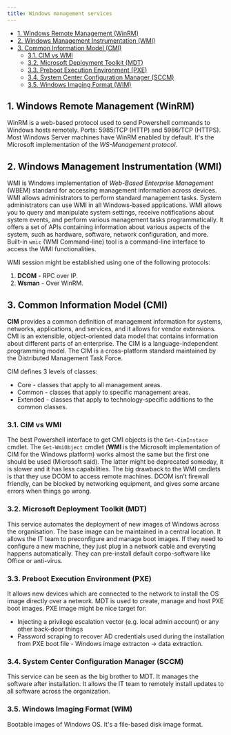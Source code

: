 ```yaml
---
title: Windows management services
---
```


- [1. Windows Remote Management (WinRM)](#1-windows-remote-management-winrm)
- [2. Windows Management Instrumentation (WMI)](#2-windows-management-instrumentation-wmi)
- [3. Common Information Model (CMI)](#3-common-information-model-cmi)
  - [3.1. CIM vs WMI](#31-cim-vs-wmi)
  - [3.2. Microsoft Deployment Toolkit (MDT)](#32-microsoft-deployment-toolkit-mdt)
  - [3.3. Preboot Execution Environment (PXE)](#33-preboot-execution-environment-pxe)
  - [3.4. System Center Configuration Manager (SCCM)](#34-system-center-configuration-manager-sccm)
  - [3.5. Windows Imaging Format (WIM)](#35-windows-imaging-format-wim)

## 1. Windows Remote Management (WinRM)
WinRM is a web-based protocol used to send Powershell commands to Windows hosts remotely. Ports: 5985/TCP (HTTP) and 5986/TCP (HTTPS). Most Windows Server machines have WinRM enabled by default. It's the Microsoft implementation of the _WS-Management protocol_.

## 2. Windows Management Instrumentation (WMI)
WMI is Windows implementation of _Web-Based Enterprise Management_ (WBEM) standard for accessing management information across devices. WMI allows administrators to perform standard management tasks. System administrators can use WMI in all Windows-based applications. WMI allows you to query and manipulate system settings, receive notifications about system events, and perform various management tasks programmatically. It offers a set of APIs containing information about various aspects of the system, such as hardware, software, network configuration, and more. Built-in `wmic` (WMI Command-line) tool is a command-line interface to access the WMI functionalities.

WMI session might be established using one of the following protocols:

1. **DCOM**  - RPC over IP.
2. **Wsman** - Over WinRM.  

## 3. Common Information Model (CMI)
**CIM** provides a common definition of management information for systems, networks, applications, and services, and it allows for vendor extensions. CMI is an extensible, object-oriented data model that contains information about different parts of an enterprise. The CIM is a language-independent programming model. The CIM is a cross-platform standard maintained by the Distributed Management Task Force.

CIM defines 3 levels of classes:

- Core - classes that apply to all management areas.
- Common - classes that apply to specific management areas.
- Extended - classes that apply to technology-specific additions to the common classes.

### 3.1. CIM vs WMI
The best Powershell interface to get CMI objects is the `Get-CimInstace` cmdlet. The `Get-WmiObject` cmdlet (**WMI** is the Microsoft implementation of CIM for the Windows platform) works almost the same but the first one should be used (Microsoft said). The latter might be deprecated someday, it is slower and it has less capabilities. The big drawback to the WMI cmdlets is that they use DCOM to access remote machines. DCOM isn’t firewall friendly, can be blocked by networking equipment, and gives some arcane errors when things go wrong.

### 3.2. Microsoft Deployment Toolkit (MDT)
This service automates the deployment of new images of Windows across the organisation. The base image can be maintained in a central location. It allows the IT team to preconfigure and manage boot images. If they need to configure a new machine, they just plug in a network cable and everyting happens automatically. They can pre-install default corpo-software like Office or anti-virus.

### 3.3. Preboot Execution Environment (PXE)
It allows new devices which are connected to the network to install the OS image directly over a network. MDT is used to create, manage and host PXE boot images. PXE image might be nice target for:

- Injecting a privilege escalation vector (e.g. local admin account) or any other back-door things
- Password scraping to recover AD credentials used during the installation from PXE boot file - Windows image extracton -> data extraction.

### 3.4. System Center Configuration Manager (SCCM)
This service can be seen as the big brother to MDT. It manages the software after installation. It allows the IT team to remotely install updates to all software across the organization.

### 3.5. Windows Imaging Format (WIM)
Bootable images of Windows OS. It's a file-based disk image format.
